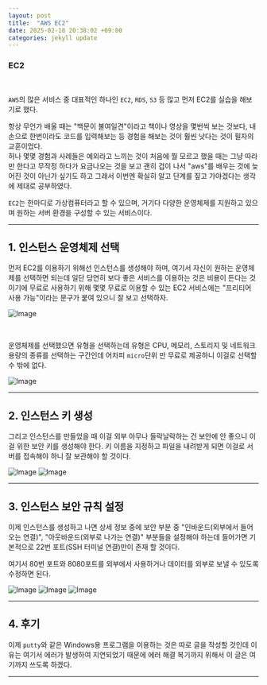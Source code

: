 ```yaml
---
layout: post
title:  "AWS EC2" 
date: 2025-02-18 20:38:02 +09:00
categories: jekyll update
---
```


### EC2

<br>
 
```AWS```의 많은 서비스 중  대표적인 하나인 ```EC2```, ```RDS```, ```S3``` 등 많고 먼저 EC2를 실습을 해보기로 했다.<br>

항상 무언가 배울 때는 "백문이 불여일견"이라고 책이나 영상을 몇번씩 보는 것보다, 내 손으로 한번이라도 코드를 입력해보는 등 경험을 해보는 것이 훨씬 낫다는 것이 필자의 교훈이었다.<br> 
허나 몇몇 경험과 사례들은 예외라고 느끼는 것이 처음에 뭘 모르고 했을 때는 그냥 따라만 한다고 무작정 하다가 요금나오는 것을 보고 괜히 겁이 나서 "aws"를 배우는 것에 늦어진 것이 아닌가 싶기도 하고 그래서 이번엔 확실히 알고 단계를 짚고 가야겠다는 생각에 제대로 공부하였다.<br> 

```EC2```는 한마디로 가상컴퓨터라고 할 수 있으며, 거기다 다양한 운영체제를 지원하고 있으며 원하는 서버 환경을 구성할 수 있는 서비스이다.<br>

------------------------------------------------------------------------------------------------


## 1. 인스턴스 운영체제 선택

먼저 EC2를 이용하기 위해선 인스턴스를 생성해야 하며, 여기서 자신이 원하는 운영체제를 선택하면 되는데 일단 당연히 보다 좋은 서비스를 이용하는 것은 비용이 든다는 것이기에 무료로 사용하기 위해 몇몇 무료로 이용할 수 있는 EC2 서비스에는 "프리티어 사용 가능"이라는 문구가 붙여 있으니 잘 보고 선택하자.<br>

![Image](https://github.com/user-attachments/assets/d21d4ab0-0929-444f-ae8f-e3aea807d35a)

<br>

운영체제를 선택했으면 유형을 선택하는데 유형은 CPU, 메모리, 스토리지 및 네트워크 용량의 종류를 선택하는 구간인데 어차피 ```micro```단위 만 무료로 제공하니 이걸로 선택할 수 밖에 없다.<br> 

![Image](https://github.com/user-attachments/assets/a69080c2-d0f6-4005-b072-0c2a301b02dc)

------------------------------------------------------------------------------------------------

## 2. 인스턴스 키 생성

그리고 인스턴스를 만들었을 때 이걸 외부 아무나 들락날락하는 건 보안에 안 좋으니 이걸 위한 보안 키를 생성해야 한다. 키 이름을 지정하고 파일을 내려받게 되면 이걸로 서버를 접속해야 하니 잘 보관해야 할 것이다.<br>

![Image](https://github.com/user-attachments/assets/09d098c2-898a-43a1-a71b-61d10071941f)
![Image](https://github.com/user-attachments/assets/51a5f7ce-530e-4696-be33-2264f120d83e) 

------------------------------------------------------------------------------------------------ 

## 3. 인스턴스 보안 규칙 설정

이제 인스턴스를 생성하고 나면 상세 정보 중에 보안 부분 중 "인바운드(외부에서 들어오는 연결)", "아웃바운드(외부로 나가는 연결)" 부분들을 설정해야 하는데 들어가면 기본적으로 22번 포트(SSH 터미널 연결)만이 존재 할 것이다.<br>

여기서 80번 포트와 8080포트를 외부에서 사용하거나 데이터를 외부로 보낼 수 있도록 수정하면 된다.<br>

![Image](https://github.com/user-attachments/assets/f4ace70b-ebc9-4a17-8d4b-1fd9dfb0f072)
![Image](https://github.com/user-attachments/assets/f546c0d9-6cec-48b3-a25e-ccc02f62fba2)
![Image](https://github.com/user-attachments/assets/07058862-fc52-48fe-8b37-6db268dab3d7)

------------------------------------------------------------------------------------------------

## 4. 후기

이제 ```putty```와 같은 Windows용 프로그램을 이용하는 것은 따로 글을 작성할 것인데 이유는 여기서 에러가 발생하여 지연되었기 때문에 에러 해결 복기까지 위해서 이 글은 여기까지 쓰도록 하겠다.<br>  





---------------------------------------





[jekyll-docs]: https://jekyllrb.com/docs/home
[jekyll-gh]:   https://github.com/jekyll/jekyll
[jekyll-talk]: https://talk.jekyllrb.com/